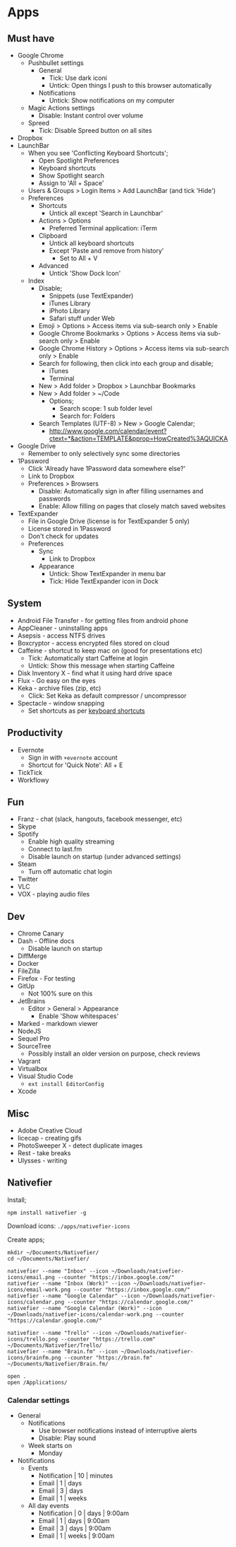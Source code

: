 Apps
====

Must have
---------

- Google Chrome
    - Pushbullet settings
        - General
            - Tick: Use dark iconi
            - Untick: Open things I push to this browser automatically
        - Notifications
            - Untick: Show notifications on my computer
    - Magic Actions settings
        - Disable: Instant control over volume
    - Spreed
        - Tick: Disable Spreed button on all sites
- Dropbox
- LaunchBar
    - When you see 'Conflicting Keyboard Shortcuts';
        - Open Spotlight Preferences
        - Keyboard shortcuts
        - Show Spotlight search
        - Assign to 'All + Space'
    - Users & Groups > Login Items > Add LaunchBar (and tick 'Hide')
    - Preferences
        - Shortcuts
            - Untick all except 'Search in Launchbar'
        - Actions > Options
            - Preferred Terminal application: iTerm
        - Clipboard
            - Untick all keyboard shortcuts
            - Except 'Paste and remove from history'
                - Set to All + V
        - Advanced
            - Untick 'Show Dock Icon'
    - Index
        - Disable;
            - Snippets (use TextExpander)
            - iTunes Library
            - iPhoto Library
            - Safari stuff under Web
        - Emoji > Options > Access items via sub-search only > Enable
        - Google Chrome Bookmarks > Options > Access items via sub-search only > Enable
        - Google Chrome History > Options > Access items via sub-search only > Enable
        - Search for following, then click into each group and disable;
            - iTunes
            - Terminal
        - New > Add folder > Dropbox > Launchbar Bookmarks
        - New > Add folder > ~/Code
            - Options;
                - Search scope: 1 sub folder level
                - Search for: Folders
        - Search Templates (UTF-8) > New > Google Calendar;
            - http://www.google.com/calendar/event?ctext=*&action=TEMPLATE&pprop=HowCreated%3AQUICKA
- Google Drive
    - Remember to only selectively sync some directories
- 1Password
    - Click 'Already have 1Password data somewhere else?'
    - Link to Dropbox
    - Preferences > Browsers
        - Disable: Automatically sign in after filling usernames and passwords
        - Enable: Allow filling on pages that closely match saved websites
- TextExpander
    - File in Google Drive (license is for TextExpander 5 only)
    - License stored in 1Password
    - Don't check for updates
    - Preferences
        - Sync
            - Link to Dropbox
        - Appearance
            - Untick: Show TextExpander in menu bar
            - Tick: Hide TextExpander icon in Dock

System
------

- Android File Transfer - for getting files from android phone
- AppCleaner - uninstalling apps
- Asepsis - access NTFS drives
- Boxcryptor - access encrypted files stored on cloud
- Caffeine - shortcut to keep mac on (good for presentations etc)
    - Tick: Automatically start Caffeine at login
    - Untick: Show this message when starting Caffeine
- Disk Inventory X - find what it using hard drive space
- Flux - Go easy on the eyes
- Keka - archive files (zip, etc)
    - Click: Set Keka as default compressor / uncompressor
- Spectacle - window snapping
    - Set shortcuts as per [keyboard shortcuts](/misc/keyboard-shortcuts.md)

Productivity
------------

- Evernote
    - Sign in with `+evernote` account
    - Shortcut for 'Quick Note': All + E
- TickTick
- Workflowy

Fun
---

- Franz - chat (slack, hangouts, facebook messenger, etc)
- Skype
- Spotify
    - Enable high quality streaming
    - Connect to last.fm
    - Disable launch on startup (under advanced settings)
- Steam
    - Turn off automatic chat login
- Twitter
- VLC
- VOX - playing audio files

Dev
---

- Chrome Canary
- Dash - Offline docs
    - Disable launch on startup
- DiffMerge
- Docker
- FileZilla
- Firefox - For testing
- GitUp
    - Not 100% sure on this
- JetBrains
    - Editor > General > Appearance
        - Enable 'Show whitespaces'
- Marked - markdown viewer
- NodeJS
- Sequel Pro
- SourceTree
    - Possibly install an older version on purpose, check reviews
- Vagrant
- Virtualbox
- Visual Studio Code
    - `ext install EditorConfig`
- Xcode

Misc
----

- Adobe Creative Cloud
- licecap - creating gifs
- PhotoSweeper X - detect duplicate images
- Rest - take breaks
- Ulysses - writing

Nativefier
----------

Install;

    npm install nativefier -g

Download icons: `./apps/nativefier-icons`

Create apps;

    mkdir ~/Documents/Nativefier/
    cd ~/Documents/Nativefier/

    nativefier --name "Inbox" --icon ~/Downloads/nativefier-icons/email.png --counter "https://inbox.google.com/"
    nativefier --name "Inbox (Work)" --icon ~/Downloads/nativefier-icons/email-work.png --counter "https://inbox.google.com/"
    nativefier --name "Google Calendar" --icon ~/Downloads/nativefier-icons/calendar.png --counter "https://calendar.google.com/"
    nativefier --name "Google Calendar (Work)" --icon ~/Downloads/nativefier-icons/calendar-work.png --counter "https://calendar.google.com/"

    nativefier --name "Trello" --icon ~/Downloads/nativefier-icons/trello.png --counter "https://trello.com" ~/Documents/Nativefier/Trello/
    nativefier --name "Brain.fm" --icon ~/Downloads/nativefier-icons/brainfm.png --counter "https://brain.fm" ~/Documents/Nativefier/Brain.fm/

    open .
    open /Applications/

### Calendar settings

  - General
      - Notifications
          - Use browser notifications instead of interruptive alerts
          - Disable: Play sound
      - Week starts on
          - Monday
  - Notifications
      - Events
          - Notification | 10 | minutes
          - Email        | 1 | days
          - Email        | 3 | days
          - Email        | 1 | weeks
      - All day events
          - Notification | 0 | days  | 9:00am
          - Email        | 1 | days  | 9:00am
          - Email        | 3 | days  | 9:00am
          - Email        | 1 | weeks | 9:00am
